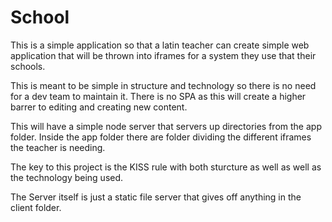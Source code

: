 # School
This is a simple application so that a latin teacher can create simple web application that will be thrown into iframes for a system they use that their schools.

This is meant to be simple in structure and technology so there is no need for a dev team to maintain it.
There is no SPA as this will create a higher barrer to editing and creating new content.

This will have a simple node server that servers up directories from the app folder. Inside the app folder there are folder dividing the different iframes the teacher is needing.

The key to this project is the KISS rule with both sturcture as well as well as the technology being used.

The Server itself is just a static file server that gives off anything in the client folder.
